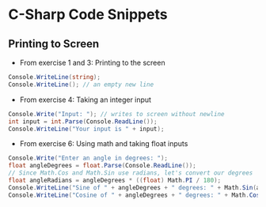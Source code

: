 # C-Sharp Code Snippets
## Printing to Screen

 - From exercise 1 and 3: Printing to the screen
```csharp
Console.WriteLine(string);
Console.WriteLine(); // an empty new line
```

 - From exercise 4: Taking an integer input
```csharp
Console.Write("Input: "); // writes to screen without newline
int input = int.Parse(Console.ReadLine());
Console.WriteLine("Your input is " + input);
```

- From exercise 6: Using math and taking float inputs
```csharp
Console.Write("Enter an angle in degrees: ");
float angleDegrees = float.Parse(Console.ReadLine());
// Since Math.Cos and Math.Sin use radians, let's convert our degrees
float angleRadians = angleDegrees * ((float) Math.PI / 180);
Console.WriteLine("Sine of " + angleDegrees + " degrees: " + Math.Sin(angleRadians));
Console.WriteLine("Cosine of " + angleDegrees + " degrees: " + Math.Cos(angleRadians));
```
